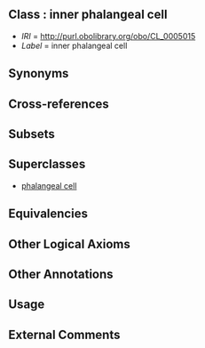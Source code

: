 
## Class : inner phalangeal cell

 * *IRI* = http://purl.obolibrary.org/obo/CL_0005015
 * *Label* = inner phalangeal cell

## Synonyms


## Cross-references


## Subsets


## Superclasses

 * [phalangeal cell](../../CL/65/CL_0002165.md)

## Equivalencies


## Other Logical Axioms


## Other Annotations


## Usage


## External Comments

